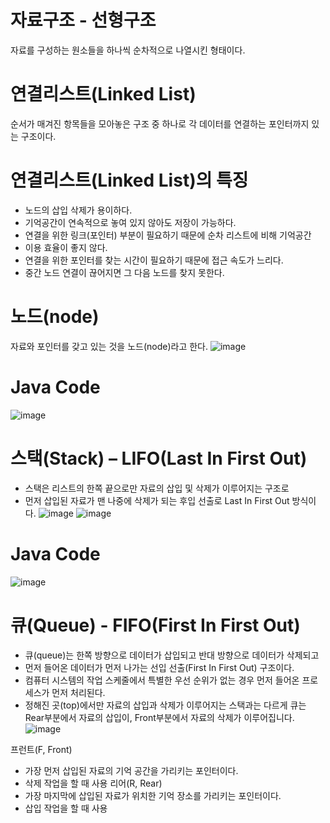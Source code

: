 # 자료구조 - 선형구조
자료를 구성하는 원소들을 하나씩 순차적으로 나열시킨 형태이다.

# 연결리스트(Linked List)
순서가 매겨진 항목들을 모아놓은 구조 중 하나로 각 데이터를 연결하는 포인터까지 있는 구조이다.

# 연결리스트(Linked List)의 특징
- 노드의 삽입 삭제가 용이하다.
- 기억공간이 연속적으로 놓여 있지 않아도 저장이 가능하다.
- 연결을 위한 링크(포인터) 부분이 필요하기 때문에 순차 리스트에 비해 기억공간 
- 이용 효율이 좋지 않다. 
- 연결을 위한 포인터를 찾는 시간이 필요하기 때문에 접근 속도가 느리다.
- 중간 노드 연결이 끊어지면 그 다음 노드를 찾지 못한다.

# 노드(node)
자료와 포인터를 갖고 있는 것을 노드(node)라고 한다.
![image](https://user-images.githubusercontent.com/122009563/226500084-c818cef5-a999-482d-9ea9-4ca3ea98bbdb.png)
# Java Code
![image](https://user-images.githubusercontent.com/122009563/226501000-f3c323b9-7df3-463b-9e3f-050b4b1cfbaa.png)

# 스택(Stack) – LIFO(Last In First Out)
- 스택은 리스트의 한쪽 끝으로만 자료의 삽입 및 삭제가 이루어지는 구조로
- 먼저 삽입된 자료가 맨 나중에 삭제가 되는 후입 선출로 Last In First Out 방식이다. 
![image](https://user-images.githubusercontent.com/122009563/226507638-45243eef-fab1-41fb-a037-6b243fd6175f.png)
![image](https://user-images.githubusercontent.com/122009563/226507676-afaae7a9-fada-414a-88bb-b2f547d331c0.png)

# Java Code
![image](https://user-images.githubusercontent.com/122009563/226522746-7e9fd663-d78c-474a-9e4b-262e883c4b2e.png)

# 큐(Queue) - FIFO(First In First Out)
- 큐(queue)는 한쪽 방향으로 데이터가 삽입되고 반대 방향으로 데이터가 삭제되고
- 먼저 들어온 데이터가 먼저 나가는 선입 선출(First In First Out) 구조이다.
- 컴퓨터 시스템의 작업 스케줄에서 특별한 우선 순위가 없는 경우 먼저 들어온 프로세스가 먼저 처리된다.  
- 정해진 곳(top)에서만 자료의 삽입과 삭제가 이루어지는 스택과는 다르게 큐는 Rear부분에서 자료의 삽입이, Front부분에서 자료의 삭제가 이루어집니다. 
![image](https://user-images.githubusercontent.com/122009563/226808989-ab1e56cd-bc97-4c7e-b756-c3a541c0b082.png)

프런트(F, Front)
  - 가장 먼저 삽입된 자료의 기억 공간을 가리키는 포인터이다.
  - 삭제 작업을 할 때 사용
리어(R, Rear)
  - 가장 마지막에 삽입된 자료가 위치한 기억 장소를 가리키는 포인터이다.
  - 삽입 작업을 할 때 사용
